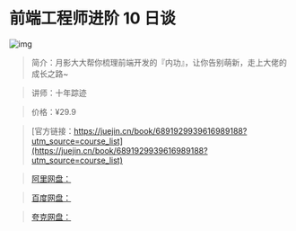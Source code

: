 # 前端工程师进阶 10 日谈

![img](../../assets/3ff17549ce4840a187dfa26bed91f5b6~tplv-k3u1fbpfcp-no-mark:280:280:200:280.png)

> 简介：月影大大帮你梳理前端开发的『内功』，让你告别萌新，走上大佬的成长之路~

> 讲师：十年踪迹

> 价格：¥29.9

> [官方链接：https://juejin.cn/book/6891929939616989188?utm_source=course_list](https://juejin.cn/book/6891929939616989188?utm_source=course_list)

> [阿里网盘：]()

> [百度网盘：]()

> [夸克网盘：]()
